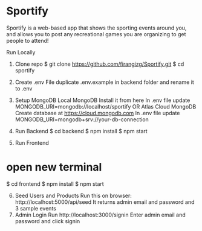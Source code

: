 # Sportify
Sportify is a web-based app that shows the sporting events around you, and allows you to post any recreational games you are organizing to get people to attend!

Run Locally

1. Clone repo
$ git clone https://github.com/firangizg/Sportify.git
$ cd sportify

2. Create .env File
duplicate .env.example in backend folder and rename it to .env

3. Setup MongoDB
Local MongoDB
Install it from here
In .env file update MONGODB_URI=mongodb://localhost/sportify
OR Atlas Cloud MongoDB
Create database at https://cloud.mongodb.com
In .env file update MONGODB_URI=mongodb+srv://your-db-connection

4. Run Backend
$ cd backend
$ npm install
$ npm start

5. Run Frontend
# open new terminal
$ cd frontend
$ npm install
$ npm start

6. Seed Users and Products
Run this on browser: http://localhost:5000/api/seed
It returns admin email and password and 3 sample events
7. Admin Login
Run http://localhost:3000/signin
Enter admin email and password and click signin

